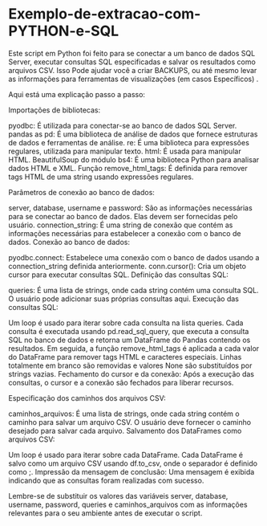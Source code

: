 # Exemplo-de-extracao-com-PYTHON-e-SQL

Este script em Python foi feito para se conectar a um banco de dados SQL Server, executar consultas SQL especificadas e salvar os resultados como arquivos CSV. 
Isso Pode ajudar você a criar BACKUPS, ou até mesmo levar as informações para ferramentas de visualizações (em casos Específicos) .

Aqui está uma explicação passo a passo:

Importações de bibliotecas:

pyodbc: É utilizada para conectar-se ao banco de dados SQL Server.
pandas as pd: É uma biblioteca de análise de dados que fornece estruturas de dados e ferramentas de análise.
re: É uma biblioteca para expressões regulares, utilizada para manipular texto.
html: É usada para manipular HTML.
BeautifulSoup do módulo bs4: É uma biblioteca Python para analisar dados HTML e XML.
Função remove_html_tags: É definida para remover tags HTML de uma string usando expressões regulares.

Parâmetros de conexão ao banco de dados:

server, database, username e password: São as informações necessárias para se conectar ao banco de dados. Elas devem ser fornecidas pelo usuário.
connection_string: É uma string de conexão que contém as informações necessárias para estabelecer a conexão com o banco de dados.
Conexão ao banco de dados:

pyodbc.connect: Estabelece uma conexão com o banco de dados usando a connection_string definida anteriormente.
conn.cursor(): Cria um objeto cursor para executar consultas SQL.
Definição das consultas SQL:

queries: É uma lista de strings, onde cada string contém uma consulta SQL. O usuário pode adicionar suas próprias consultas aqui. 
Execução das consultas SQL:

Um loop é usado para iterar sobre cada consulta na lista queries.
Cada consulta é executada usando pd.read_sql_query, que executa a consulta SQL no banco de dados e retorna um DataFrame do Pandas contendo os resultados.
Em seguida, a função remove_html_tags é aplicada a cada valor do DataFrame para remover tags HTML e caracteres especiais.
Linhas totalmente em branco são removidas e valores None são substituídos por strings vazias.
Fechamento do cursor e da conexão: Após a execução das consultas, o cursor e a conexão são fechados para liberar recursos.

Especificação dos caminhos dos arquivos CSV:

caminhos_arquivos: É uma lista de strings, onde cada string contém o caminho para salvar um arquivo CSV. O usuário deve fornecer o caminho desejado para salvar cada arquivo.
Salvamento dos DataFrames como arquivos CSV:

Um loop é usado para iterar sobre cada DataFrame.
Cada DataFrame é salvo como um arquivo CSV usando df.to_csv, onde o separador é definido como ;.
Impressão da mensagem de conclusão: Uma mensagem é exibida indicando que as consultas foram realizadas com sucesso.

Lembre-se de substituir os valores das variáveis server, database, username, password, queries e caminhos_arquivos com as informações relevantes para o seu ambiente antes de executar o script.
